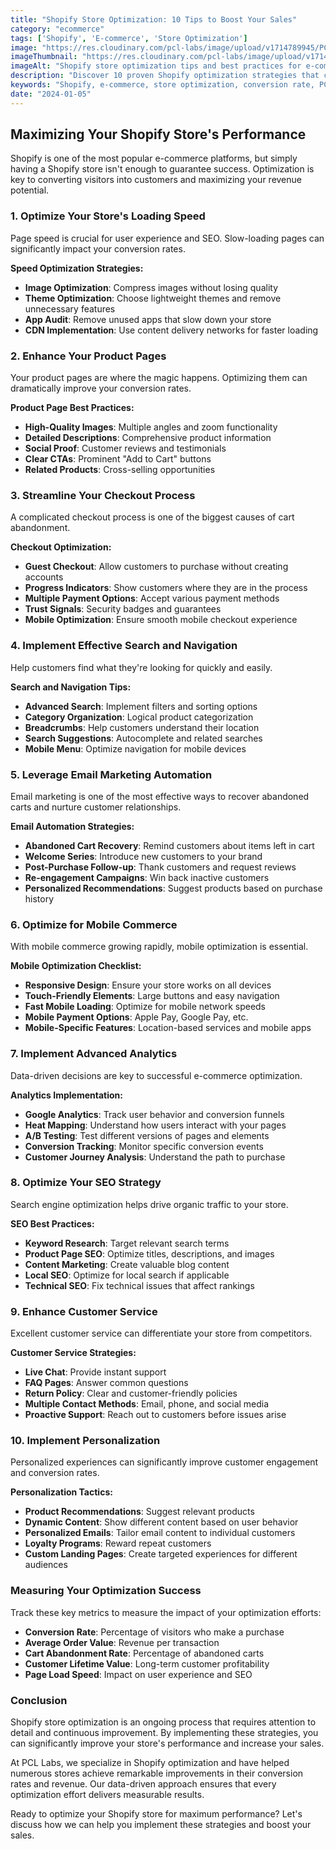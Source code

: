 ```yaml
---
title: "Shopify Store Optimization: 10 Tips to Boost Your Sales"
category: "ecommerce"
tags: ['Shopify', 'E-commerce', 'Store Optimization']
image: "https://res.cloudinary.com/pcl-labs/image/upload/v1714789945/PCL-Labs/shopify-optimization.webp"
imageThumbnail: "https://res.cloudinary.com/pcl-labs/image/upload/v1714791175/PCL-Labs/shopify-thumbnail.webp"
imageAlt: "Shopify store optimization tips and best practices for e-commerce success"
description: "Discover 10 proven Shopify optimization strategies that can significantly increase your store's conversion rate and sales. From speed optimization to checkout improvements, learn how to maximize your Shopify store's performance."
keywords: "Shopify, e-commerce, store optimization, conversion rate, PCL-Labs"
date: "2024-01-05"
---
```


## Maximizing Your Shopify Store's Performance

Shopify is one of the most popular e-commerce platforms, but simply having a Shopify store isn't enough to guarantee success. Optimization is key to converting visitors into customers and maximizing your revenue potential.

### 1. Optimize Your Store's Loading Speed

Page speed is crucial for user experience and SEO. Slow-loading pages can significantly impact your conversion rates.

**Speed Optimization Strategies:**
- **Image Optimization**: Compress images without losing quality
- **Theme Optimization**: Choose lightweight themes and remove unnecessary features
- **App Audit**: Remove unused apps that slow down your store
- **CDN Implementation**: Use content delivery networks for faster loading

### 2. Enhance Your Product Pages

Your product pages are where the magic happens. Optimizing them can dramatically improve your conversion rates.

**Product Page Best Practices:**
- **High-Quality Images**: Multiple angles and zoom functionality
- **Detailed Descriptions**: Comprehensive product information
- **Social Proof**: Customer reviews and testimonials
- **Clear CTAs**: Prominent "Add to Cart" buttons
- **Related Products**: Cross-selling opportunities

### 3. Streamline Your Checkout Process

A complicated checkout process is one of the biggest causes of cart abandonment.

**Checkout Optimization:**
- **Guest Checkout**: Allow customers to purchase without creating accounts
- **Progress Indicators**: Show customers where they are in the process
- **Multiple Payment Options**: Accept various payment methods
- **Trust Signals**: Security badges and guarantees
- **Mobile Optimization**: Ensure smooth mobile checkout experience

### 4. Implement Effective Search and Navigation

Help customers find what they're looking for quickly and easily.

**Search and Navigation Tips:**
- **Advanced Search**: Implement filters and sorting options
- **Category Organization**: Logical product categorization
- **Breadcrumbs**: Help customers understand their location
- **Search Suggestions**: Autocomplete and related searches
- **Mobile Menu**: Optimize navigation for mobile devices

### 5. Leverage Email Marketing Automation

Email marketing is one of the most effective ways to recover abandoned carts and nurture customer relationships.

**Email Automation Strategies:**
- **Abandoned Cart Recovery**: Remind customers about items left in cart
- **Welcome Series**: Introduce new customers to your brand
- **Post-Purchase Follow-up**: Thank customers and request reviews
- **Re-engagement Campaigns**: Win back inactive customers
- **Personalized Recommendations**: Suggest products based on purchase history

### 6. Optimize for Mobile Commerce

With mobile commerce growing rapidly, mobile optimization is essential.

**Mobile Optimization Checklist:**
- **Responsive Design**: Ensure your store works on all devices
- **Touch-Friendly Elements**: Large buttons and easy navigation
- **Fast Mobile Loading**: Optimize for mobile network speeds
- **Mobile Payment Options**: Apple Pay, Google Pay, etc.
- **Mobile-Specific Features**: Location-based services and mobile apps

### 7. Implement Advanced Analytics

Data-driven decisions are key to successful e-commerce optimization.

**Analytics Implementation:**
- **Google Analytics**: Track user behavior and conversion funnels
- **Heat Mapping**: Understand how users interact with your pages
- **A/B Testing**: Test different versions of pages and elements
- **Conversion Tracking**: Monitor specific conversion events
- **Customer Journey Analysis**: Understand the path to purchase

### 8. Optimize Your SEO Strategy

Search engine optimization helps drive organic traffic to your store.

**SEO Best Practices:**
- **Keyword Research**: Target relevant search terms
- **Product Page SEO**: Optimize titles, descriptions, and images
- **Content Marketing**: Create valuable blog content
- **Local SEO**: Optimize for local search if applicable
- **Technical SEO**: Fix technical issues that affect rankings

### 9. Enhance Customer Service

Excellent customer service can differentiate your store from competitors.

**Customer Service Strategies:**
- **Live Chat**: Provide instant support
- **FAQ Pages**: Answer common questions
- **Return Policy**: Clear and customer-friendly policies
- **Multiple Contact Methods**: Email, phone, and social media
- **Proactive Support**: Reach out to customers before issues arise

### 10. Implement Personalization

Personalized experiences can significantly improve customer engagement and conversion rates.

**Personalization Tactics:**
- **Product Recommendations**: Suggest relevant products
- **Dynamic Content**: Show different content based on user behavior
- **Personalized Emails**: Tailor email content to individual customers
- **Loyalty Programs**: Reward repeat customers
- **Custom Landing Pages**: Create targeted experiences for different audiences

### Measuring Your Optimization Success

Track these key metrics to measure the impact of your optimization efforts:

- **Conversion Rate**: Percentage of visitors who make a purchase
- **Average Order Value**: Revenue per transaction
- **Cart Abandonment Rate**: Percentage of abandoned carts
- **Customer Lifetime Value**: Long-term customer profitability
- **Page Load Speed**: Impact on user experience and SEO

### Conclusion

Shopify store optimization is an ongoing process that requires attention to detail and continuous improvement. By implementing these strategies, you can significantly improve your store's performance and increase your sales.

At PCL Labs, we specialize in Shopify optimization and have helped numerous stores achieve remarkable improvements in their conversion rates and revenue. Our data-driven approach ensures that every optimization effort delivers measurable results.

Ready to optimize your Shopify store for maximum performance? Let's discuss how we can help you implement these strategies and boost your sales.
